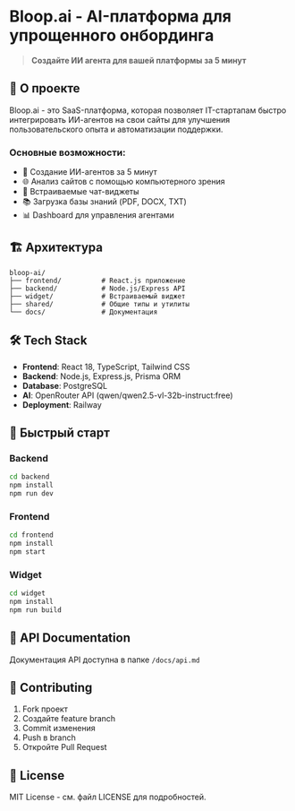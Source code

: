 # Bloop.ai - AI-платформа для упрощенного онбординга

> **Создайте ИИ агента для вашей платформы за 5 минут**

## 🚀 О проекте

Bloop.ai - это SaaS-платформа, которая позволяет IT-стартапам быстро интегрировать ИИ-агентов на свои сайты для улучшения пользовательского опыта и автоматизации поддержки.

### Основные возможности:
- 🤖 Создание ИИ-агентов за 5 минут
- 🌐 Анализ сайтов с помощью компьютерного зрения
- 💬 Встраиваемые чат-виджеты
- 📚 Загрузка базы знаний (PDF, DOCX, TXT)
- 📊 Dashboard для управления агентами

## 🏗️ Архитектура

```
bloop-ai/
├── frontend/          # React.js приложение
├── backend/           # Node.js/Express API  
├── widget/            # Встраиваемый виджет
├── shared/            # Общие типы и утилиты
└── docs/              # Документация
```

## 🛠️ Tech Stack

- **Frontend**: React 18, TypeScript, Tailwind CSS
- **Backend**: Node.js, Express.js, Prisma ORM
- **Database**: PostgreSQL
- **AI**: OpenRouter API (qwen/qwen2.5-vl-32b-instruct:free)
- **Deployment**: Railway

## 🚀 Быстрый старт

### Backend
```bash
cd backend
npm install
npm run dev
```

### Frontend  
```bash
cd frontend
npm install
npm start
```

### Widget
```bash
cd widget
npm install
npm run build
```

## 📝 API Documentation

Документация API доступна в папке `/docs/api.md`

## 🤝 Contributing

1. Fork проект
2. Создайте feature branch
3. Commit изменения
4. Push в branch
5. Откройте Pull Request

## 📄 License

MIT License - см. файл LICENSE для подробностей. 